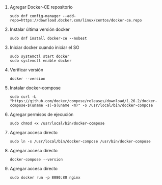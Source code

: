
1. Agregar Docker-CE repositorio
    ```console
    sudo dnf config-manager --add-repo=https://download.docker.com/linux/centos/docker-ce.repo
    ```

1. Instalar última versión docker
    ```console
    sudo dnf install docker-ce --nobest
    ```
1. Iniciar docker cuando iniciar el SO
    ```console
    sudo systemctl start docker
    sudo systemctl enable docker
    ```
1. Verificar versión
    ```console
    docker --version
    ```
1. Instalar docker-compose
    ```console
    sudo curl -L "https://github.com/docker/compose/releases/download/1.26.2/docker-compose-$(uname -s)-$(uname -m)" -o /usr/local/bin/docker-compose
    ```

1. Agregar permisos de ejecución
    ```console
    sudo chmod +x /usr/local/bin/docker-compose
    ```

1. Agregar acceso directo
    ```console
    sudo ln -s /usr/local/bin/docker-compose /usr/bin/docker-compose
    ```
1. Agregar acceso directo
    ```console
    docker-compose --version
    ```

1. Agregar acceso directo
    ```console
    sudo docker run -p 8080:80 nginx
    ```


